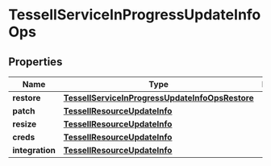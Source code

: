 

# TessellServiceInProgressUpdateInfoOps


## Properties

Name | Type | Description | Notes
------------ | ------------- | ------------- | -------------
**restore** | [**TessellServiceInProgressUpdateInfoOpsRestore**](TessellServiceInProgressUpdateInfoOpsRestore.md) |  |  [optional]
**patch** | [**TessellResourceUpdateInfo**](TessellResourceUpdateInfo.md) |  |  [optional]
**resize** | [**TessellResourceUpdateInfo**](TessellResourceUpdateInfo.md) |  |  [optional]
**creds** | [**TessellResourceUpdateInfo**](TessellResourceUpdateInfo.md) |  |  [optional]
**integration** | [**TessellResourceUpdateInfo**](TessellResourceUpdateInfo.md) |  |  [optional]



